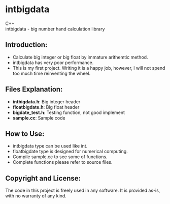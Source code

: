 intbigdata
==========
C++  
intbigdata - big number hand calculation library

Introduction:
-------------
* Calculate big integer or big float by immature arithemtic method.
* intbigdata has very poor performance.
* This is my first project. Writing it is a happy job,
  however, I will not spend too much time reinventing the wheel.

Files Explanation:
------------------
* **intbigdata.h**: Big integer header
* **floatbigdate.h**: Big float header
* **bigdate_test.h**: Testing function, not good implement
* **sample.cc**: Sample code

How to Use:
-----------
* intbigdata type can be used like int.
* floatbigdate type is designed for numerical computing.
* Compile sample.cc to see some of functions.
* Complete functions please refer to source files.

Copyright and License:
----------------------
The code in this project is freely used in any software.
It is provided as-is, with no warranty of any kind.